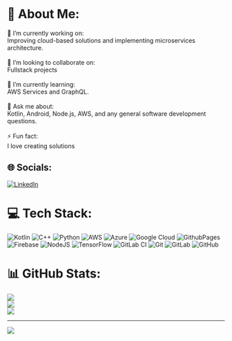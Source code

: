 # 💫 About Me:
💫 I’m currently working on:<br>Improving cloud-based solutions and implementing microservices architecture.<br><br> 💫 I’m looking to collaborate on:<br>Fullstack projects<br><br> 💫 I’m currently learning:<br>AWS Services and GraphQL.<br><br> 💫 Ask me about:<br>Kotlin, Android, Node.js, AWS, and any general software development questions.<br><br>⚡ Fun fact:<br>I love creating solutions

## 🌐 Socials:
[![LinkedIn](https://img.shields.io/badge/LinkedIn-%230077B5.svg?logo=linkedin&logoColor=white)](https://linkedin.com/in/https://www.linkedin.com/in/sde-durgesh/) 

# 💻 Tech Stack:
![Kotlin](https://img.shields.io/badge/kotlin-%237F52FF.svg?style=for-the-badge&logo=kotlin&logoColor=white) ![C++](https://img.shields.io/badge/c++-%2300599C.svg?style=for-the-badge&logo=c%2B%2B&logoColor=white) ![Python](https://img.shields.io/badge/python-3670A0?style=for-the-badge&logo=python&logoColor=ffdd54) ![AWS](https://img.shields.io/badge/AWS-%23FF9900.svg?style=for-the-badge&logo=amazon-aws&logoColor=white) ![Azure](https://img.shields.io/badge/azure-%230072C6.svg?style=for-the-badge&logo=microsoftazure&logoColor=white) ![Google Cloud](https://img.shields.io/badge/GoogleCloud-%234285F4.svg?style=for-the-badge&logo=google-cloud&logoColor=white) ![GithubPages](https://img.shields.io/badge/github%20pages-121013?style=for-the-badge&logo=github&logoColor=white) ![Firebase](https://img.shields.io/badge/firebase-%23039BE5.svg?style=for-the-badge&logo=firebase) ![NodeJS](https://img.shields.io/badge/node.js-6DA55F?style=for-the-badge&logo=node.js&logoColor=white) ![TensorFlow](https://img.shields.io/badge/TensorFlow-%23FF6F00.svg?style=for-the-badge&logo=TensorFlow&logoColor=white) ![GitLab CI](https://img.shields.io/badge/gitlab%20CI-%23181717.svg?style=for-the-badge&logo=gitlab&logoColor=white) ![Git](https://img.shields.io/badge/git-%23F05033.svg?style=for-the-badge&logo=git&logoColor=white) ![GitLab](https://img.shields.io/badge/gitlab-%23181717.svg?style=for-the-badge&logo=gitlab&logoColor=white) ![GitHub](https://img.shields.io/badge/github-%23121011.svg?style=for-the-badge&logo=github&logoColor=white)
# 📊 GitHub Stats:
![](https://github-readme-stats.vercel.app/api?username=durgesh017&theme=default&hide_border=false&include_all_commits=false&count_private=false)<br/>
![](https://github-readme-streak-stats.herokuapp.com/?user=durgesh017&theme=default&hide_border=false)<br/>
![](https://github-readme-stats.vercel.app/api/top-langs/?username=durgesh017&theme=default&hide_border=false&include_all_commits=false&count_private=false&layout=compact)

---
[![](https://visitcount.itsvg.in/api?id=durgesh017&icon=0&color=0)](https://visitcount.itsvg.in)

<!-- Proudly created with GPRM ( https://gprm.itsvg.in ) -->
